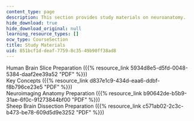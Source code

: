 ```yaml
---
content_type: page
description: This section provides study materials on neuroanatomy.
hide_download: true
hide_download_original: null
learning_resource_types: []
ocw_type: CourseSection
title: Study Materials
uid: 851bcf1d-deaf-7759-8c35-49b90ff38ad8
---
```


Human Brain Slice Preparation ({{% resource_link 5934d8e5-d5fd-0048-5384-daaf2ee39a52 "PDF" %}})  
Key Concepts ({{% resource_link d837e1c9-434d-eaa6-ddbf-f8b796ce23e5 "PDF" %}})  
Neuroimaging Anatomy Preparation ({{% resource_link b90642de-b5b9-31ae-6f0c-91273844bf00 "PDF" %}})  
Sheep Brain Dissection Preparation ({{% resource_link c571ab02-2c3c-b473-be78-609d5d9e3252 "PDF" %}})